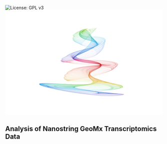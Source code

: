 ![License: GPL v3](https://img.shields.io/badge/License-GPLv3-blue.svg)
![Figure1](README.md.png)    

## Analysis of Nanostring GeoMx Transcriptomics Data

